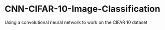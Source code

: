 # CNN-CIFAR-10-Image-Classification
Using a convolutional neural network to work on the CIFAR 10 dataset
